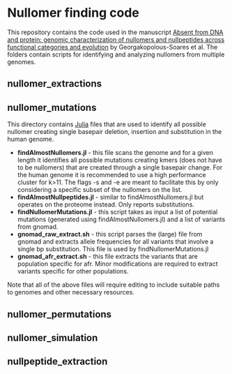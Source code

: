 # Nullomer finding code

This repository contains the code used in the manuscript [Absent from DNA and protein: genomic characterization of nullomers and nullpeptides across functional categories and evolution](https://www.biorxiv.org/content/10.1101/2020.03.02.972422v1) by Georgakopolous-Soares et al. The folders contain scripts for identifying and analyzing nullomers from multiple genomes.

## nullomer_extractions



## nullomer_mutations

This directory contains [Julia](https://docs.julialang.org/en/v1/) files that are used to identify all possible nullomer creating single basepair deletion, insertion and substitution in the human genome.

* **findAlmostNullomers.jl** - this file scans the genome and for a given length it identifies all possible mutations creating kmers (does not have to be nullomers) that are created through a single basepair change. For the human genome it is recommended to use a high performance cluster for k>11. The flags -s and -e are meant to facilitate this by only considering a specific subset of the nullomers on the list.
* **findAlmostNullpeptides.jl** - similar to findAlmostNullomers.jl but operates on the proteome instead. Only reports substitutions.
* **findNullomerMutations.jl** - this script takes as input a list of potential mutations (generated using findAlmostNullomers.jl) and a list of variants from gnomad.
* **gnomad_raw_extract.sh** - this script parses the (large) file from gnomad and extracts allele frequencies for all variants that involve a single bp substitution. This file is used by findNullomerMutations.jl
* **gnomad_afr_extract.sh** - this file extracts the variants that are population specific for afr. Minor modifications are required to extract variants specific for other populations.

Note that all of the above files will require editing to include suitable paths to genomes and other necessary resources.

## nullomer_permutations

## nullomer_simulation

## nullpeptide_extraction

